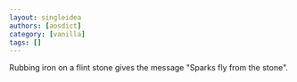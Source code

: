 ```yaml
---
layout: singleidea
authors: [aosdict]
category: [vanilla]
tags: []
---
```

Rubbing iron on a flint stone gives the message "Sparks fly from the stone".
